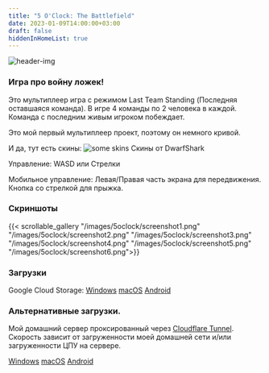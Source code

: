 ```yaml
---
title: "5 O'Clock: The Battlefield"
date: 2023-01-09T14:00:00+03:00
draft: false
hiddenInHomeList: true
---
```


![header-img](/images/5oclock/icon128.png)

### Игра про войну ложек!

Это мультиплеер игра с режимом Last Team Standing (Последняя оставшаяся команда). В игре 4 команды по 2 человека в каждой. Команда с последним живым игроком побеждает.

Это мой первый мультиплеер проект, поэтому он немного кривой.

И да, тут есть скины: ![some skins](/images/5oclock/skins.png)
Скины от DwarfShark


Управление:
WASD или Стрелки

Мобильное управление:
Левая/Правая часть экрана для передвижения. Кнопка со стрелкой для прыжка.

### Скриншоты

{{< scrollable_gallery "/images/5oclock/screenshot1.png" "/images/5oclock/screenshot2.png" "/images/5oclock/screenshot3.png" "/images/5oclock/screenshot4.png" "/images/5oclock/screenshot5.png" "/images/5oclock/screenshot6.png">}}

### Загрузки
Google Cloud Storage:
[Windows](https://storage.googleapis.com/sage-momentum-140108.appspot.com/5oclock/5oclock.exe)
[macOS](https://storage.googleapis.com/sage-momentum-140108.appspot.com/5oclock/5oclock.zip)
[Android](https://storage.googleapis.com/sage-momentum-140108.appspot.com/5oclock/5oclock.apk)
### Альтернативные загрузки.
Мой домашний сервер проксированный через [Cloudflare Tunnel](https://www.cloudflare.com/products/tunnel/). Скорость зависит от загруженности моей домашней сети и/или загруженности ЦПУ на сервере.

[Windows](https://homedl.sergds.xyz/game_releases/5oclock/5oclock.exe)
[macOS](https://homedl.sergds.xyz/game_releases/5oclock/5oclock.zip)
[Android](https://homedl.sergds.xyz/game_releases/5oclock/5oclock.apk)
